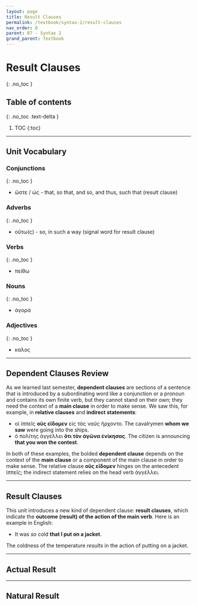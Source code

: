```yaml
---
layout: page
title: Result Clauses
permalink: /textbook/syntax-2/result-clauses
nav_order: 0
parent: 07 - Syntax 2
grand_parent: Textbook
---
```


# Result Clauses
{: .no_toc }

## Table of contents
{: .no_toc .text-delta }

1. TOC
{:toc}

***

## Unit Vocabulary

### Conjunctions
{: .no_toc }

* ὥστε / ὡς - that, so that, and so, and thus, such that (result clause)

### Adverbs
{: .no_toc }

* οὕτω(ς) - so, in such a way (signal word for result clause)

### Verbs
{: .no_toc }

* πείθω

### Nouns
{: .no_toc }

* ἀγορά

### Adjectives
{: .no_toc }

* καλος

***

## Dependent Clauses Review

As we learned last semester, **dependent clauses** are sections of a sentence that is introduced by a subordinating word like a conjunction or a pronoun and contains its own finite verb, but they cannot stand on their own; they need the context of a **main clause** in order to make sense. We saw this, for example, in **relative clauses** and **indirect statements**:

* οἱ ἱππεῖς **οὓς εἴδομεν** εἰς τὰς ναῦς ἤρχοντο. The cavalrymen **whom we saw** were going into the ships.
* ὁ πολίτης ἀγγέλλει **ὅτι τὸν ἀγῶνα ἐνίκησας**. The citizen is announcing **that you won the contest**.

In both of these examples, the bolded **dependent clause** depends on the context of the **main clause** or a component of the main clause in order to make sense. The relative clause **οὓς εἴδομεν** hinges on the antecedent ἱππεῖς; the indirect statement relies on the head verb ἀγγέλλει.

***

## Result Clauses

This unit introduces a new kind of dependent clause: **result clauses**, which indicate the **outcome (result) of the action of the main verb**. Here is an example in English:

* It was *so* cold **that I put on a jacket**.

The coldness of the temperature *results* in the action of putting on a jacket.

***

## Actual Result

***

## Natural Result
